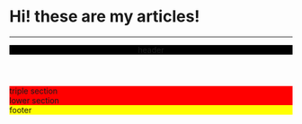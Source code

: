 <style>

 header {
        background: black;
       
       
       
       }
  
 section {
         background: red;

        
          }

       footer {
              background: yellow;  

              
       }


       
</style>


<h1>Hi! these are my articles!</h1>

<hr>

<header>header</header>
<section>triple section</section>
<section>lower section</section>
<footer>footer</footer>


















































































































































































































































